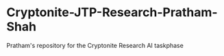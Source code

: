 # Cryptonite-JTP-Research-Pratham-Shah
Pratham's repository for the Cryptonite Research AI taskphase
